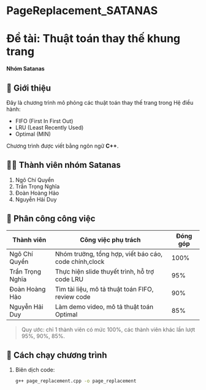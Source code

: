 # PageReplacement_SATANAS
# Đề tài: Thuật toán thay thế khung trang

**Nhóm Satanas**

## 🎯 Giới thiệu
Đây là chương trình mô phỏng các thuật toán thay thế trang trong Hệ điều hành:
- FIFO (First In First Out)
- LRU (Least Recently Used)
- Optimal (MIN)

Chương trình được viết bằng ngôn ngữ **C++**.

## 👨‍💻 Thành viên nhóm Satanas
1. Ngô Chí Quyển  
2. Trần Trọng Nghĩa  
3. Đoàn Hoàng Hảo  
4. Nguyễn Hải Duy  

## 📌 Phân công công việc
| Thành viên        | Công việc phụ trách                          | Đóng góp |
|-------------------|----------------------------------------------|----------|
| Ngô Chí Quyển     | Nhóm trưởng, tổng hợp, viết báo cáo, code chính,clock | 100%     |
| Trần Trọng Nghĩa  | Thực hiện slide thuyết trình, hỗ trợ code LRU  | 95%      |
| Đoàn Hoàng Hảo    | Tìm tài liệu, mô tả thuật toán FIFO, review code | 90%      |
| Nguyễn Hải Duy    | Làm demo video, mô tả thuật toán Optimal       | 85%      |

> Quy ước: chỉ 1 thành viên có mức 100%, các thành viên khác lần lượt 95%, 90%, 85%.

## 🚀 Cách chạy chương trình
1. Biên dịch code:
   ```bash
   g++ page_replacement.cpp -o page_replacement
